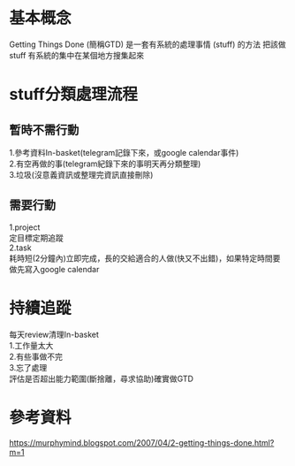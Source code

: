 # 基本概念  
Getting Things Done (簡稱GTD) 是一套有系統的處理事情 (stuff) 的方法
把該做stuff 有系統的集中在某個地方搜集起來  

# stuff分類處理流程   
## 暫時不需行動    
1.參考資料In-basket(telegram記錄下來，或google calendar事件)     
2.有空再做的事(telegram紀錄下來的事明天再分類整理)  
3.垃圾(沒意義資訊或整理完資訊直接刪除)  

## 需要行動  
1.project   
定目標定期追蹤  
2.task  
耗時短(2分鐘內)立即完成，長的交給適合的人做(快又不出錯)，如果特定時間要做先寫入google calendar   

# 持續追蹤  
每天review清理In-basket  
1.工作量太大  
2.有些事做不完  
3.忘了處理  
評估是否超出能力範圍(斷捨離，尋求協助)確實做GTD 

# 參考資料  
https://murphymind.blogspot.com/2007/04/2-getting-things-done.html?m=1  
